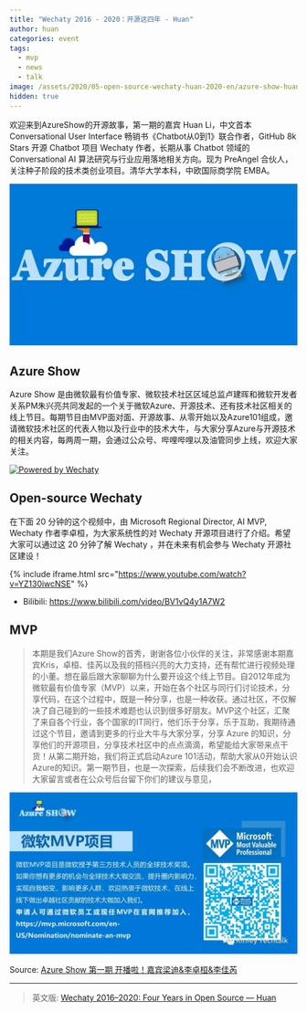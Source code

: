 ```yaml
---
title: "Wechaty 2016 - 2020：开源这四年 - Huan"
author: huan
categories: event
tags:
  - mvp
  - news
  - talk
image: /assets/2020/05-open-source-wechaty-huan-2020-en/azure-show-huan.webp
hidden: true
---
```


欢迎来到AzureShow的开源故事，第一期的嘉宾 Huan Li，中文首本 Conversational User Interface 畅销书《Chatbot从0到1》联合作者，GitHub 8k Stars 开源 Chatbot 项目 Wechaty 作者，长期从事 Chatbot 领域的 Conversational AI 算法研究与行业应用落地相关方向。现为 PreAngel 合伙人，关注种子阶段的技术类创业项目。清华大学本科，中欧国际商学院 EMBA。

![Azure Show](/assets/2020/05-open-source-wechaty-huan-2020-en/azure-show.webp)

## Azure Show

Azure Show 是由微软最有价值专家、微软技术社区区域总监卢建晖和微软开发者关系PM朱兴亮共同发起的一个关于微软Azure、开源技术、还有技术社区相关的线上节目。每期节目由MVP面对面、开源故事、从零开始以及Azure101组成，邀请微软技术社区的代表人物以及行业中的技术大牛，与大家分享Azure与开源技术的相关内容，每两周一期，会通过公众号、哔哩哔哩以及油管同步上线，欢迎大家关注。

[![Powered by Wechaty](https://img.shields.io/badge/Powered%20By-Wechaty-brightgreen.svg)](https://github.com/Wechaty/wechaty)

## Open-source Wechaty

在下面 20 分钟的这个视频中，由 Microsoft Regional Director, AI MVP, Wechaty 作者李卓桓，为大家系统性的对 Wechaty 开源项目进行了介绍。希望大家可以通过这 20 分钟了解 Wechaty ，并在未来有机会参与 Wechaty 开源社区建设！

{% include iframe.html src="https://www.youtube.com/watch?v=YZ130iwcNSE" %}

- Bilibili: <https://www.bilibili.com/video/BV1vQ4y1A7W2>

## MVP

> 本期是我们Azure Show的首秀，谢谢各位小伙伴的关注，非常感谢本期嘉宾Kris，卓桓、佳芮以及我的搭档兴亮的大力支持，还有帮忙进行视频处理的小董。想在最后跟大家聊聊为什么要开设这个线上节目。自2012年成为微软最有价值专家（MVP）以来，开始在各个社区与同行们讨论技术，分享代码，在这个过程中，既是一种分享，也是一种收获。通过社区，不仅解决了自己碰到的一些技术难题也认识到很多好朋友。MVP这个社区，汇聚了来自各个行业，各个国家的IT同行，他们乐于分享，乐于互助，我期待通过这个节目，邀请到更多的行业大牛与大家分享，分享 Azure 的知识，分享他们的开源项目，分享技术社区中的点点滴滴，希望能给大家带来点干货！从第二期开始，我们将正式启动Azure 101活动，帮助大家从0开始认识Azure的知识。第一期节目，也是一次探索，后续我们会不断改进，也欢迎大家留言或者在公众号后台留下你们的建议与意见，

![huan](/assets/2020/05-open-source-wechaty-huan-2020-en/azure-show-mvp.webp)

Source: [Azure Show 第一期 开播啦！嘉宾梁迪&李卓桓&李佳芮](https://mp.weixin.qq.com/s/szB4YSEAJZxDLSNZr-_3Sw)

---

> 英文版: [Wechaty 2016–2020: Four Years in Open Source — Huan](/2020/05/19/open-source-wechaty-huan-2020-en/)
